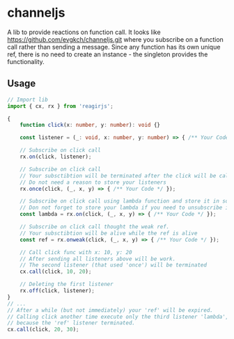 # channeljs
A lib to provide reactions on function call.
It looks like https://github.com/evgkch/channeljs.git where you subscribe on a function call rather than sending a message.
Since any function has its own unique ref, there is no need to create an instance - the singleton provides the functionality.

## Usage
```typescript
// Import lib
import { cx, rx } from 'reagirjs';

{
    function click(x: number, y: number): void {}

    const listener = (_: void, x: number, y: number) => { /** Your Code */ }

    // Subscribe on click call
    rx.on(click, listener);

    // Subscribe on click call
    // Your subsctibtion will be terminated after the click will be called.
    // Do not need a reason to store your listeners
    rx.once(click, (_, x, y) => { /** Your Code */ });

    // Subscribe on click call using lambda function and store it in some var
    // Don not forget to store your lambda if you need to unsubscribe it
    const lambda = rx.on(click, (_, x, y) => { /** Your Code */ });

    // Subscribe on click call thought the weak ref.
    // Your subsctibtion will be alive while the ref is alive
    const ref = rx.onweak(click, (_, x, y) => { /** Your Code */ });

    // Call click func with x: 10, y: 20
    // After sending all listeners above will be work.
    // The second listener (that used 'once') will be terminated
    cx.call(click, 10, 20);

    // Deleting the first listener
    rx.off(click, listener);
}
// ...
// After a while (but not immediately) your 'ref' will be expired.
// Calling click another time execute only the third listener 'lambda',
// because the 'ref' listener terminated.
cx.call(click, 20, 30);
```
